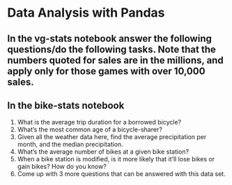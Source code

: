# Data Analysis with Pandas
## In the vg-stats notebook answer the following questions/do the following tasks. Note that the numbers quoted for sales are in the millions, and apply only for those games with over 10,000 sales.
## In the bike-stats notebook
1. What is the average trip duration for a borrowed bicycle?
2. What’s the most common age of a bicycle-sharer?
3. Given all the weather data here, find the average precipitation per month, and the median precipitation.
4. What’s the average number of bikes at a given bike station?
5. When a bike station is modified, is it more likely that it’ll lose bikes or gain bikes? How do you know?
6. Come up with 3 more questions that can be answered with this data set.